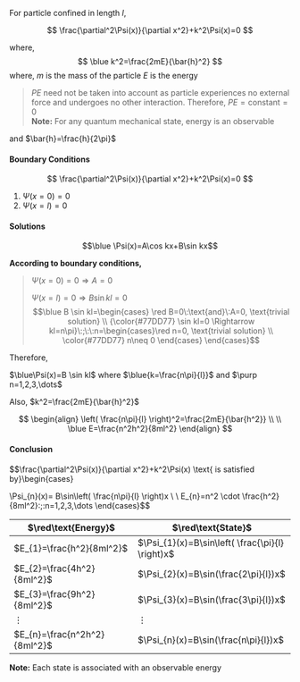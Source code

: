 For particle confined in length $l$,


$$
\frac{\partial^2\Psi(x)}{\partial x^2}+k^2\Psi(x)=0
$$

where, 
$$
\blue k^2=\frac{2mE}{\bar{h}^2}
$$
where, 
$m$ is the mass of the particle 
$E$ is the energy 
>$PE$ need not be taken into account as particle experiences no external force and undergoes no other interaction. Therefore, $PE=\text{constant}=0$  
>**Note:** For any quantum mechanical state, energy is an observable

and $\bar{h}=\frac{h}{2\pi}$ 

#### Boundary Conditions 

$$
\frac{\partial^2\Psi(x)}{\partial x^2}+k^2\Psi(x)=0
$$

1. $\Psi(x=0)=0$
2. $\Psi(x=l)=0$ 


#### Solutions 

$$\blue \Psi(x)=A\cos kx+B\sin kx$$

**According to boundary conditions,**

>$\Psi(x=0)=0 \Rightarrow A=0$
>
>$\Psi(x=l)=0 \Rightarrow B\sin kl=0$
>	$$\blue B \sin kl=\begin{cases} \red B=0\:\text{and}\:A=0, \text{trivial solution} \\  {\color{#77DD77}
\sin kl=0 \Rightarrow kl=n\pi}\:;\:\:n=\begin{cases}\red
n=0, \text{trivial solution} \\  \color{#77DD77}
n\neq 0
\end{cases}
\end{cases}$$

Therefore, 

$\blue\Psi(x)=B \sin kl$  where  $\blue{k=\frac{n\pi}{l}}$ and $\purp n=1,2,3,\dots$

Also, $k^2=\frac{2mE}{\bar{h}^2}$

$$
\begin{align}
\left( \frac{n\pi}{l} \right)^2=\frac{2mE}{\bar{h^2}} \\ \\
\blue E=\frac{n^2h^2}{8ml^2}
\end{align}
$$



#### Conclusion 

$$\frac{\partial^2\Psi(x)}{\partial x^2}+k^2\Psi(x) \text{  is satisfied by}\begin{cases}

\Psi_{n}(x)= B\sin\left( \frac{n\pi}{l} \right)x  \\ \\
E_{n}=n^2 \cdot \frac{h^2}{8ml^2}\:;\:n=1,2,3,\dots
\end{cases}$$


| $\red\text{Energy}$          | $\red\text{State}$                               |
| ---------------------------- | ------------------------------------------------ |
| $E_{1}=\frac{h^2}{8ml^2}$    | $\Psi_{1}(x)=B\sin\left( \frac{\pi}{l} \right)x$ |
| $E_{2}=\frac{4h^2}{8ml^2}$   | $\Psi_{2}(x)=B\sin(\frac{2\pi}{l})x$             |
| $E_{3}=\frac{9h^2}{8ml^2}$   | $\Psi_{3}(x)=B\sin(\frac{3\pi}{l})x$             |
| $\vdots$                     | $\vdots$                                          |
| $E_{n}=\frac{n^2h^2}{8ml^2}$ | $\Psi_{n}(x)=B\sin(\frac{n\pi}{l})x$                                                 |


**Note:**
Each state is associated with an observable energy


